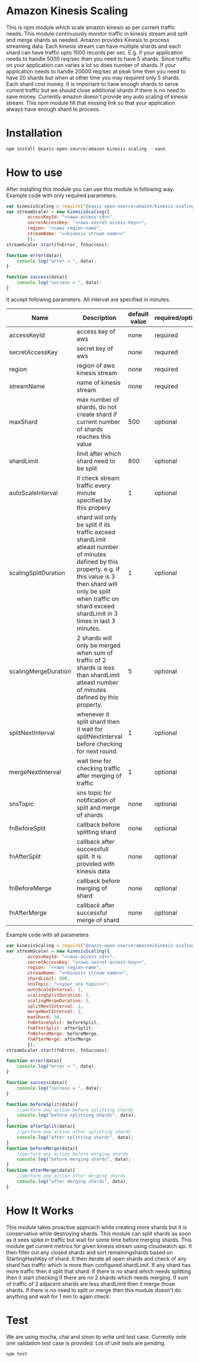 # Amazon Kinesis Scaling

This is npm module which scale amazon kinesis as per current traffic needs. This module continuously monitor traffic in kinesis stream and split and merge shards as needed.
Amazon provides Kinesis to process streaming data.
Each kinesis stream can have multiple shards and each shard can have traffic upto 1000 records per sec.
E.g. if your application needs to handle 5000 req/sec then you need to have 5 shards. Since traffic on your application can varies a lot so does number of shards. If your application needs to handle 20000 req/sec at peak time then you need to have 20 shards but when at other time you may required only 5 shards. Each shard cost money. It is important to have enough shards to serve current traffic but we should close additional shards if there is no need to save money.
Currently amazon doesn't provide any auto scaling of kinesis stream.
This npm module fill that missing link so that your application always have enough shard to process.

# Installation
```javascript
npm install @xaxis-open-source/amazon-kinesis-scaling --save
```

# How to use
After installing this module you can use this module in following way. 
Example code with only required parameters.
```javascript
var kinesisScaling = require("@xaxis-open-source/amazon/kinesis-scaling");
var streamScaler = new kinesisScaling({
        accessKeyId: "<<aws-access-id>>",
        secretAccessKey: "<<aws-secret-access-key>>",
        region: "<<aws-region-name",
        streamName: "<<kinesis stream name>>"
        });
streamScaler.start(fnError, fnSuccess);

function error(data){
    console.log("error = ", data);
}

function success(data){
    console.log("success = ", data);
}
```

It accept following parameters.
All interval are specified in minutes.

| Name         | Description           | default value | required/optional  |
| ------------- | ------------- | ----- | ---------------- |
| accessKeyId      | access key of aws | none | required |
| secretAccessKey     | secret key of aws | none  |   required |
| region | region of aws kinesis stream | none |   required |
| streamName | name of kinesis stream | none | required |
| maxShard | max number of shards, do not create shard if current number of shards reaches this value | 500 | optional |
| shardLimit | limit after which shard need to be split | 800 | optional |
|autoScaleInterval | it check stream traffic every minute specified by this propery | 1 | optional |
|scalingSplitDuration| shard will only be split if its traffic exceed shardLimit atleast number of minutes defined by this property. e.g. if this value is 3 then shard will only be split when traffic on shard exceed shardLimit in 3 times in last 3 minutes.  | 1 | optional |
|scalingMergeDuration| 2 shards will only be merged when sum of traffic of 2 shards is less than shardLimit atleast number of minutes defined by this property. | 5 | optional |
|splitNextInterval| whenever it split shard then it wait for splitNextInterval before checking for next round. | 1 | optional |
|mergeNextInterval| wait time for checking traffic after merging of traffic | 1 | optional |
|snsTopic| sns topic for notification of split and merge of shards | none | optional |
|fnBeforeSplit| callback before splitting shard| none | optional |
fnAfterSplit| callback after successfull split. It is provided with kinesis data | none | optional 
|fnBeforeMerge | callback before merging of shard | none | optional |
|fnAfterMerge | callback after successful merge of shard | none | optional |


Example code with all parameters
```javascript
var kinesisScaling = require("@xaxis-open-source/amazon/kinesis-scaling");
var streamScaler = new kinesisScaling({
        accessKeyId: "<<aws-access-id>>",
        secretAccessKey: "<<aws-secret-access-key>>",
        region: "<<aws-region-name",
        streamName: "<<kinesis stream name>>",
        shardLimit: 800,
        snsTopic: "<<your sns topic>>",
        autoScaleInterval: 1,
        scalingSplitDuration: 2,
        scalingMergeDuration: 5,
        splitNextInterval: 1,
        mergeNextInterval: 1,
        maxShard: 50,
        fnBeforeSplit: beforeSplit,
        fnAfterSplit: afterSplit,
        fnBeforeMerge: beforeMerge,
        fnAfterMerge: afterMerge
        });
streamScaler.start(fnError, fnSuccess);

function error(data){
    console.log("error = ", data);
}

function success(data){
    console.log("success = ", data);
}

function beforeSplit(data){
    //perform any action before splitting shards
    console.log("before splitting shards", data);
}
function afterSplit(data){
    //perform any action after splitting shards
    console.log("after splitting shards", data);
}
function beforeMerge(data){
    //perform any action before merging shards
    console.log("before merging shards", data);
}
function afterMerge(data){
    //perform any action after merging shards
    console.log("after merging shards", data);
}
```


# How It Works
This module takes proactive approach while creating more shards but it is conservative while destroying shards. This module can split shards as soon as it sees spike in traffic but wait for some time before merging shards.
This module get current metrics for given kinesis stream using cloudwatch api.
It then filter out any closed shards and sort remainingshards based on StartingHashKey of shard. It then iterate all open shards and check of any shard has traffic which is more than configured shardLimit. If any shard has more traffic then it split that shard. If there is no shard which needs splitting then it start checking if there are no 2 shards which needs merging. If sum of traffic of 2 adjacent shards are less shardLimit then it merge those shards. If there is no need to split or merge then this module doesn't do anything and wait for 1 min to again check.

# Test
We are using mocha, chai and sinon to write unit test case.
Currently onle one validation test case is provided. Lot of unit tests are pending.

```javascript
npm test
```
